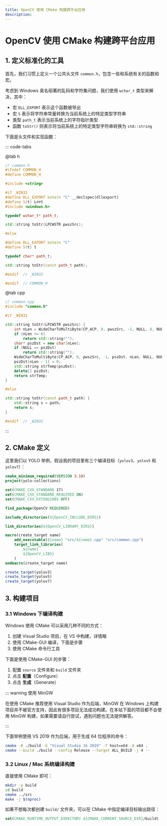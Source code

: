 ```yaml
---
title: OpenCV 使用 CMake 构建跨平台应用
description: 
---
```


# OpenCV 使用 CMake 构建跨平台应用

## 1. 定义标准化的工具

首先，我们习惯上定义一个公共头文件 `common.h`，包含一些和系统有关的函数和宏。

考虑到 Windows 臭名昭著的乱码和字符集问题，我们使用 `wchar_t` 类型来解决，其中：
- 宏 `DLL_EXPORT` 表示这个函数被导出
- 宏 `S` 表示将字符串常量转换为当前系统上的特定类型字符串
- 类型 `path_t` 表示当前系统上的字符指针类型
- 函数 `toStr()` 则表示将当前系统上的特定类型字符串转换为 `std::string`

下面是头文件和实现函数：

::: code-tabs

@tab h

```cpp
// common.h
#ifndef COMMON_H
#define COMMON_H

#include <string>

#if _WIN32
#define DLL_EXPORT extern "C" __declspec(dllexport)
#define S(t) L##t
#include <windows.h>

typedef wchar_t* path_t;

std::string toStr(LPCWSTR pwszSrc);

#else

#define DLL_EXPORT extern "C"
#define S(t) t

typedef char* path_t;

std::string toStr(const path_t path);

#endif  // _WIN32

#endif  // COMMON_H
```

@tab cpp

```cpp
// common.cpp
#include "common.h"

#if _WIN32

std::string toStr(LPCWSTR pwszSrc) {
    int nLen = WideCharToMultiByte(CP_ACP, 0, pwszSrc, -1, NULL, 0, NULL, NULL);
    if (nLen <= 0)
        return std::string("");
    char* pszDst = new char[nLen];
    if (NULL == pszDst)
        return std::string("");
    WideCharToMultiByte(CP_ACP, 0, pwszSrc, -1, pszDst, nLen, NULL, NULL);
    pszDst[nLen - 1] = 0;
    std::string strTemp(pszDst);
    delete[] pszDst;
    return strTemp;
}

#else

std::string toStr(const path_t path) {
    std::string s = path;
    return s;
}

#endif  // _WIN32
```

:::

## 2. CMake 定义

这里我们以 YOLO 举例，假设我的项目里有三个编译目标（`yolov3`、`yolov5` 和 `yolov7`）：

```cmake
cmake_minimum_required(VERSION 3.10)
project(yolo-collections)

set(CMAKE_CXX_STANDARD 17)
set(CMAKE_CXX_STANDARD_REQUIRED ON)
set(CMAKE_CXX_EXTENSIONS OFF)

find_package(OpenCV REQUIRED)

include_directories(${OpenCV_INCLUDE_DIRS})

link_directories(${OpenCV_LIBRARY_DIRS})

macro(create_target name)
    add_executable(${name} "src/${name}.cpp" "src/common.cpp")
    target_link_libraries(
        ${name}
        ${OpenCV_LIBS}
    )
endmacro(create_target name)

create_target(yolov3)
create_target(yolov5)
create_target(yolov7)
```

## 3. 构建项目

### 3.1 Windows 下编译构建

Windows 使用 CMake 可以采用几种不同的方式：
1. 创建 Visual Studio 项目，在 VS 中构建，详情略
2. 使用 CMake-GUI 编译，下面是步骤
3. 使用 CMake 命令行工具

下面是使用 CMake-GUI 的步骤：
1. 配置 `source` 文件夹和 `build` 文件夹
2. 点击 **配置**（Configure）
3. 点击 **生成**（Generate）

::: warning 使用 MinGW

在使用 CMake 推荐使用 Visual Studio 作为后端，MinGW 在 Windows 上构建项目并不被官方支持，因此有很多项目无法成功构建。在本站下面的项目都不会使用 MinGW 构建，如果需要请自行尝试，遇到问题也无法提供解答。

:::

下面举例使用 VS 2019 作为后端，用于生成 64 位程序的命令：

```bash
cmake -B ./build -G "Visual Studio 16 2019" -T host=x64 -A x64 .
cmake --build ./build --config Release --target ALL_BUILD -j 4 --
```

### 3.2 Linux / Mac 系统编译构建

直接使用 CMake 即可：

```bash
mkdir -p build
cd build
cmake ../src
make -j $(nproc)
```

如果不想每次都创建 `build/` 文件夹，可以在 CMake 中指定编译目标输出路径：

```cmake
set(CMAKE_RUNTIME_OUTPUT_DIRECTORY ${CMAKE_CURRENT_SOURCE_DIR}/build)
```
